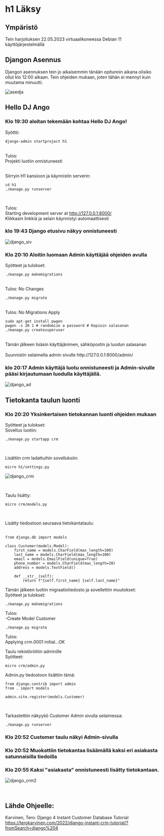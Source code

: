 # h1 Läksy

## Ympäristö
Tein harjoituksen 22.05.2023 virtuaalikoneessa Debian 11 käyttöjärjestelmällä

## Djangon Asennus
Djangon asennuksen tein jo aikaisemmin tänään opitunnin aikana olisiko ollut 
klo 12:00 aikaan. Tein ohjeiden mukaan, joten tähän ei mennyt kuin muutama minuutti. 

![asedja](./AseDja.jpg)

## Hello DJ Ango<br />

### Klo 19:30 aloitan tekemään kohtaa Hello DJ Ango! <br />

Syöttö: <br />
```
django-admin startproject h1 
```
<br />
Tulos: <br />
Projekti luotiin onnistuneesti <br />
<br />

Siirryin H1 kansioon ja käynnistin serverin: <br />
```
cd h1
./manage.py runserver
```
<br />

Tulos: <br />
Starting development server at http://127.0.0.1:8000/ <br />
Klikkasin linkkiä ja selain käynnistyi automaattisesti <br />

### klo 19:43 Django etusivu näkyy onnistuneesti <br />

![django_siv](./Django2.jpg)

### Klo 20:10 Aloitin luomaan Admin käyttäjää ohjeiden avulla <br />

Syötteet ja tulokset: <br />

```
./manage.py makemigrations
```

<br />
Tulos: No Changes <br />

```
./manage.py migrate 
```

<br />
Tulos: No Migrations Apply <br />

```
sudo apt-get install pwgen 
pwgen -s 20 1 # randomize a password # Kopioin salasanan
./manage.py createsuperuser 
```

<br />
Tämän jälkeen lisäsin käyttäjänimen, sähköpostin ja luodun salasanan <br />

<br />
Suunnistin selaimella admin sivulle http://127.0.0.1:8000/admin/ <br />

### klo 20:17 Admin käyttäjä luotu onnistuneesti ja Admin-sivulle pääsi kirjautumaan luodulla käyttäjällä.

![django_ad](./Django3.jpg)

## Tietokanta taulun luonti <br />
### Klo 20:20 Yksinkertaisen tietokannan luonti ohjeiden mukaan <br />

Syötteet ja tulokset: <br />
Sovellus luotiin: <br />
```
./manage.py startapp crm 
```
<br /> 

Lisättiin crm ladattuihin sovelluksiin: <br />
```
micro h1/settings.py
```
![django_crm](./Django4.jpg)

<br />

Taulu lisätty:<br />
```
micro crm/models.py 
```
<br />

Lisätty tiedostoon seuraava tietokantataulu: <br />
<br />
```
from django.db import models

class Customer(models.Model):
    first_name = models.CharField(max_length=100)
    last_name = models.CharField(max_length=100)
    email = models.EmailField(unique=True)
    phone_number = models.CharField(max_length=20)
    address = models.TextField()

    def __str__(self):
        return f"{self.first_name} {self.last_name}"

  ```

Tämän jälkeen luotiin migraatiotiedosto ja sovellettiin muutokset: <br />
Syötteet ja tulokset:
<br />

```
./manage.py makemigrations
```
Tulos: <br />
-Create Model Customer <br />
```
./manage.py migrate
```
Tulos: <br />
Applying crm.0001 initial...OK
<br />

Taulu rekistöröitiin adminille <br />
Syötteet: <br />
```
micro crm/admin.py 
```

Admin.py tiedostoon lisättiin tämä:<br />
```
from django.contrib import admin 
from . import models

admin.site.register(models.Customer)
```
<br />

Tarkastettiin näkyykö Customer Admin sivulla selaimessa: <br />
```
./manage.py runserver
```

### Klo 20:52 Customer taulu näkyi Admin-sivulla
### Klo 20:52 Muokattiin tietokantaa lisäämällä kaksi eri asiakasta satunnaisilla tiedoilla 
### Klo 20:55 Kaksi "asiakasta" onnistuneesti lisätty tietokantaan.

![django_crm2](./Django6.jpg)

<br />

## Lähde Ohjeelle: <br />
Karvinen, Tero: Django 4 Instant Customer Database Tutorial <br />
https://terokarvinen.com/2022/django-instant-crm-tutorial/?fromSearch=django%204 





